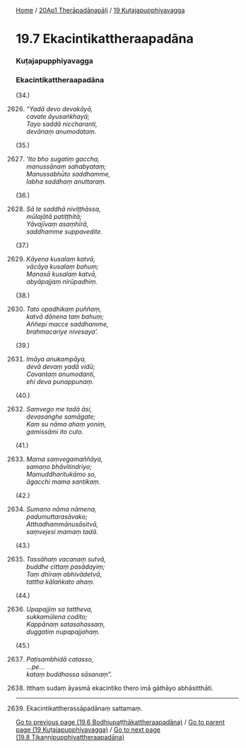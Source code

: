 
[Home](/) / [20Ap1 Therāpadānapāḷi](/tipitaka/20Ap1.md) / [19 Kuṭajapupphiyavagga](/tipitaka/20Ap1/19.md)

# 19.7 Ekacintikattheraapadāna

### Kuṭajapupphiyavagga

### Ekacintikattheraapadāna

(34.)

2626. _“Yadā devo devakāyā,_  
_cavate āyusaṅkhayā;_  
_Tayo saddā niccharanti,_  
_devānaṃ anumodataṃ._  


(35.)

2627. _‘Ito bho sugatiṃ gaccha,_  
_manussānaṃ sahabyataṃ;_  
_Manussabhūto saddhamme,_  
_labha saddhaṃ anuttaraṃ._  


(36.)

2628. _Sā te saddhā niviṭṭhāssa,_  
_mūlajātā patiṭṭhitā;_  
_Yāvajīvaṃ asaṃhīrā,_  
_saddhamme suppavedite._  


(37.)

2629. _Kāyena kusalaṃ katvā,_  
_vācāya kusalaṃ bahuṃ;_  
_Manasā kusalaṃ katvā,_  
_abyāpajjaṃ nirūpadhiṃ._  


(38.)

2630. _Tato opadhikaṃ puññaṃ,_  
_katvā dānena taṃ bahuṃ;_  
_Aññepi macce saddhamme,_  
_brahmacariye nivesaya’._  


(39.)

2631. _Imāya anukampāya,_  
_devā devaṃ yadā vidū;_  
_Cavantaṃ anumodanti,_  
_ehi deva punappunaṃ._  


(40.)

2632. _Saṃvego me tadā āsi,_  
_devasaṅghe samāgate;_  
_Kaṃ su nāma ahaṃ yoniṃ,_  
_gamissāmi ito cuto._  


(41.)

2633. _Mama saṃvegamaññāya,_  
_samaṇo bhāvitindriyo;_  
_Mamuddharitukāmo so,_  
_āgacchi mama santikaṃ._  


(42.)

2634. _Sumano nāma nāmena,_  
_padumuttarasāvako;_  
_Atthadhammānusāsitvā,_  
_saṃvejesi mamaṃ tadā._  


(43.)

2635. _Tassāhaṃ vacanaṃ sutvā,_  
_buddhe cittaṃ pasādayiṃ;_  
_Taṃ dhīraṃ abhivādetvā,_  
_tattha kālaṅkato ahaṃ._  


(44.)

2636. _Upapajjiṃ sa tattheva,_  
_sukkamūlena codito;_  
_Kappānaṃ satasahassaṃ,_  
_duggatiṃ nupapajjahaṃ._  


(45.)

2637. _Paṭisambhidā catasso,_  
_…pe…_  
_kataṃ buddhassa sāsanaṃ”._  


2638. Itthaṃ sudaṃ āyasmā ekacintiko thero imā gāthāyo abhāsitthāti.

---

2639. Ekacintikattherassāpadānaṃ sattamaṃ.



[Go to previous page (19.6 Bodhiupaṭṭhākattheraapadāna)](/tipitaka/20Ap1/19/19.6.md) / [Go to parent page (19 Kuṭajapupphiyavagga)](/tipitaka/20Ap1/19.md) / [Go to next page (19.8 Tikaṇṇipupphiyattheraapadāna)](/tipitaka/20Ap1/19/19.8.md)


